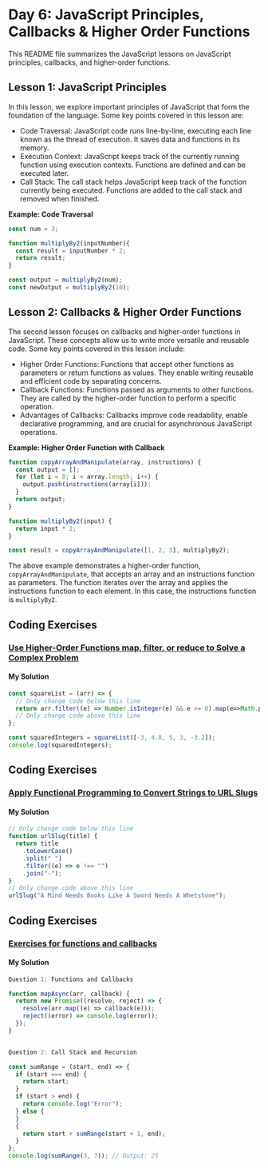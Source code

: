 # Day 6: JavaScript Principles, Callbacks & Higher Order Functions

This README file summarizes the JavaScript lessons on JavaScript principles, callbacks, and higher-order functions.

## Lesson 1: JavaScript Principles

In this lesson, we explore important principles of JavaScript that form the foundation of the language. Some key points covered in this lesson are:

- Code Traversal: JavaScript code runs line-by-line, executing each line known as the thread of execution. It saves data and functions in its memory.
- Execution Context: JavaScript keeps track of the currently running function using execution contexts. Functions are defined and can be executed later.
- Call Stack: The call stack helps JavaScript keep track of the function currently being executed. Functions are added to the call stack and removed when finished.

**Example: Code Traversal**

```javascript
const num = 3;

function multiplyBy2(inputNumber){
  const result = inputNumber * 2;
  return result;
}

const output = multiplyBy2(num);
const newOutput = multiplyBy2(10);
```

## Lesson 2: Callbacks & Higher Order Functions

The second lesson focuses on callbacks and higher-order functions in JavaScript. These concepts allow us to write more versatile and reusable code. Some key points covered in this lesson include:

- Higher Order Functions: Functions that accept other functions as parameters or return functions as values. They enable writing reusable and efficient code by separating concerns.
- Callback Functions: Functions passed as arguments to other functions. They are called by the higher-order function to perform a specific operation.
- Advantages of Callbacks: Callbacks improve code readability, enable declarative programming, and are crucial for asynchronous JavaScript operations.

**Example: Higher Order Function with Callback**

```javascript
function copyArrayAndManipulate(array, instructions) {
  const output = [];
  for (let i = 0; i < array.length; i++) {
    output.push(instructions(array[i]));
  }
  return output;
}

function multiplyBy2(input) {
  return input * 2;
}

const result = copyArrayAndManipulate([1, 2, 3], multiplyBy2);
```

The above example demonstrates a higher-order function, `copyArrayAndManipulate`, that accepts an array and an instructions function as parameters. The function iterates over the array and applies the instructions function to each element. In this case, the instructions function is `multiplyBy2`.

## Coding Exercises

### [Use Higher-Order Functions map, filter, or reduce to Solve a Complex Problem](https://www.freecodecamp.org/learn/javascript-algorithms-and-data-structures/functional-programming/use-higher-order-functions-map-filter-or-reduce-to-solve-a-complex-problem)

#### My Solution
```javascript
const squareList = (arr) => {
  // Only change code below this line
  return arr.filter((e) => Number.isInteger(e) && e >= 0).map(e=>Math.pow(e,2));
  // Only change code above this line
};

const squaredIntegers = squareList([-3, 4.8, 5, 3, -3.2]);
console.log(squaredIntegers);

```

## Coding Exercises

### [Apply Functional Programming to Convert Strings to URL Slugs](https://www.freecodecamp.org/learn/javascript-algorithms-and-data-structures/functional-programming/apply-functional-programming-to-convert-strings-to-url-slugs)

#### My Solution
```javascript
// Only change code below this line
function urlSlug(title) {
  return title
    .toLowerCase()
    .split(" ")
    .filter((e) => e !== "")
    .join("-");
}
// Only change code above this line
urlSlug("A Mind Needs Books Like A Sword Needs A Whetstone");
```

## Coding Exercises

### [Exercises for functions and callbacks](https://github.com/orjwan-alrajaby/gsg-expressjs-backend-training-2023/blob/main/learning-sprint-1/week2-day1-tasks/tasks.md)

#### My Solution
```javascript
Question 1: Functions and Callbacks

function mapAsync(arr, callback) {
  return new Promise((resolve, reject) => {
    resolve(arr.map((e) => callback(e)));
    reject((error) => console.log(error));
  });
}


Question 2: Call Stack and Recursion

const sumRange = (start, end) => {
  if (start === end) {
    return start;
  }
  if (start > end) {
    return console.log("Error");
  } else {
  }
  {
    return start + sumRange(start + 1, end);
  }
};
console.log(sumRange(3, 7)); // Output: 25

```
